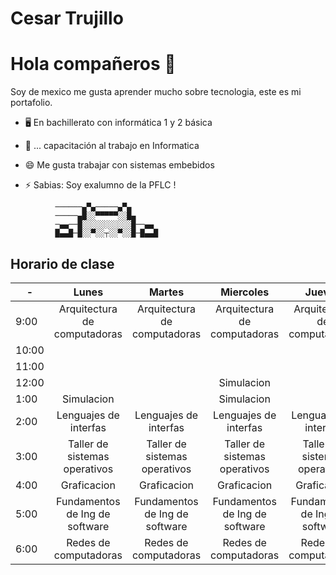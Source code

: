 # Cesar Trujillo

# Hola compañeros 👋

Soy de mexico me gusta aprender mucho sobre tecnologia, este es mi portafolio.


- 🖥 En bachillerato con informática 1 y 2 básica

- 📲 ... capacitación al trabajo en Informatica

- 😄 Me gusta trabajar con sistemas embebidos

- ⚡ Sabias: Soy exalumno de la PFLC !

```
          ──────▄▀▄─────▄▀▄
          ─────▄█░░▀▀▀▀▀░░█▄
          ─▄▄──█░░░░░░░░░░░█──▄▄
          █▄▄█─█░░▀░░┬░░▀░░█─█▄▄█
```

## Horario de clase

| -                 | Lunes                | Martes                | Miercoles             | Jueves                | Viernes               | 
| -------------     | :---:                | :---:                 | :---:                 | :---:                 | :---:                 |
| 9:00              |Arquitectura de computadoras| Arquitectura de computadoras | Arquitectura de computadoras | Arquitectura de computadoras|Arquitectura de computadoras|
| 10:00             |                      |                       |                       |                       |                       |  
| 11:00             |                      |                       |                       |                       |                       |  
| 12:00             |                      |                       | Simulacion            |                       | Simulacion            |                       
| 1:00              |  Simulacion          |                       | Simulacion            |                       | Simulacion            |                       
| 2:00              |Lenguajes de interfas | Lenguajes de interfas | Lenguajes de interfas | Lenguajes de interfas |                       |  
| 3:00              |Taller de sistemas operativos | Taller de sistemas operativos | Taller de sistemas operativos | Taller de sistemas operativos | Taller de sistemas operativos |  |
| 4:00                   |Graficacion      | Graficacion           | Graficacion           | Graficacion           |                       | 
| 5:00                   |Fundamentos de Ing de software | Fundamentos de Ing de software       | Fundamentos de Ing de software           | Fundamentos de Ing de software        |                     | 
| 6:00                   |Redes de computadoras | Redes de computadoras| Redes de computadoras  | Redes de computadoras           | Redes de computadoras           | 

